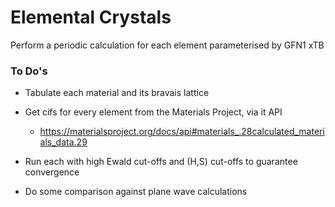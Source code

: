 # Elemental Crystals

Perform a periodic calculation for each element parameterised by GFN1 xTB 

### To Do's 

* Tabulate each material and its bravais lattice

* Get cifs for every element from the Materials Project, via it API    
    * https://materialsproject.org/docs/api#materials_.28calculated_materials_data.29
    
* Run each with high Ewald cut-offs and (H,S) cut-offs to guarantee convergence

* Do some comparison against plane wave calculations 